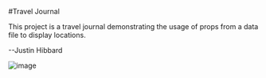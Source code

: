 #Travel Journal

This project is a travel journal demonstrating the usage of props from a data file to display locations.

--Justin Hibbard

![image](https://github.com/justinhibb97/my-travel-journal/assets/34048736/f1b4557d-ee6e-496d-8ec7-4ef367c05e77)
